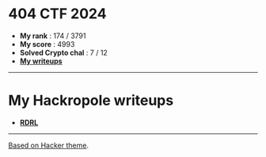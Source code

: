 # 404 CTF 2024

- **My rank** : 174 / 3791
- **My score** : 4993
- **Solved Crypto chal** : 7 / 12
- [**My writeups**](https://github.com/Z-nZzz/Writeups/tree/main/404) 

---
# My Hackropole writeups

- [**RDRL**](https://hackropole.fr/en/writeups/fcsc2019-crypto-rdrl/29c58e8e-ffa6-4104-9d4d-4d74d1b6e354/)

---
[Based on Hacker theme](https://github.com/pages-themes/hacker?tab=readme-ov-file).
